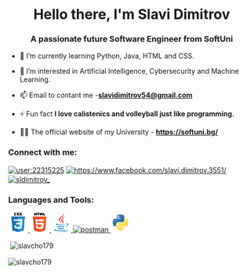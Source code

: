 <h1 align="center">Hello there, I'm Slavi Dimitrov</h1>

<h3 align="center">A passionate future Software Engineer from SoftUni</h3>

- 🌱 I’m currently learning Python, Java, HTML and CSS.

- 👀 I’m interested in Artificial Intelligence, Cybersecurity and Machine Learning.
  
- 📫 Email to contant me -**slavidimitrov54@gmail.com**

- ⚡ Fun fact **I love calistenics and volleyball just like programming.**

- 👨‍💻 The official website of my University - **https://softuni.bg/**

<h3 align="left">Connect with me:</h3>
<p align="left">
<a href="https://stackoverflow.com/users/user:22315225" target="blank"><img align="center" src="https://raw.githubusercontent.com/rahuldkjain/github-profile-readme-generator/master/src/images/icons/Social/stack-overflow.svg" alt="user:22315225" height="30" width="40" /></a>
<a href="https://fb.com/https://www.facebook.com/slavi.dimitrov.3551/" target="blank"><img align="center" src="https://raw.githubusercontent.com/rahuldkjain/github-profile-readme-generator/master/src/images/icons/Social/facebook.svg" alt="https://www.facebook.com/slavi.dimitrov.3551/" height="30" width="40" /></a>
<a href="https://instagram.com/sldimitrov_" target="blank"><img align="center" src="https://raw.githubusercontent.com/rahuldkjain/github-profile-readme-generator/master/src/images/icons/Social/instagram.svg" alt="sldimitrov_" height="30" width="40" /></a>
</p>

<h3 align="left">Languages and Tools:</h3>
<p align="left"> <a href="https://www.w3schools.com/css/" target="_blank" rel="noreferrer"> <img src="https://raw.githubusercontent.com/devicons/devicon/master/icons/css3/css3-original-wordmark.svg" alt="css3" width="40" height="40"/> </a> <a href="https://www.w3.org/html/" target="_blank" rel="noreferrer"> <img src="https://raw.githubusercontent.com/devicons/devicon/master/icons/html5/html5-original-wordmark.svg" alt="html5" width="40" height="40"/> </a> <a href="https://www.java.com" target="_blank" rel="noreferrer"> <img src="https://raw.githubusercontent.com/devicons/devicon/master/icons/java/java-original.svg" alt="java" width="40" height="40"/> </a> <a href="https://postman.com" target="_blank" rel="noreferrer"> <img src="https://www.vectorlogo.zone/logos/getpostman/getpostman-icon.svg" alt="postman" width="40" height="40"/> </a> <a href="https://www.python.org" target="_blank" rel="noreferrer"> <img src="https://raw.githubusercontent.com/devicons/devicon/master/icons/python/python-original.svg" alt="python" width="40" height="40"/> </a> </p>

<p>&nbsp;<img align="center" src="https://github-readme-stats.vercel.app/api?username=slavcho179&show_icons=true&locale=en" alt="slavcho179" /></p>

<p><img align="center" src="https://github-readme-streak-stats.herokuapp.com/?user=slavcho179&" alt="slavcho179" /></p>
